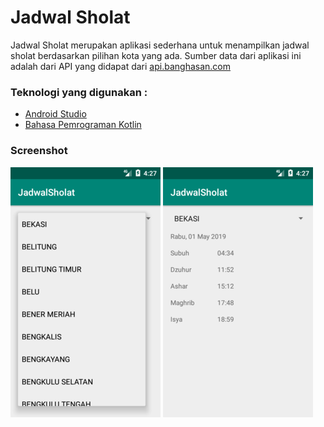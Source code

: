 # Jadwal Sholat

Jadwal Sholat merupakan aplikasi sederhana untuk menampilkan jadwal sholat berdasarkan pilihan kota yang ada. Sumber data dari aplikasi ini adalah dari API yang didapat dari [api.banghasan.com](https://api.banghasan.com/sholat) 

### Teknologi yang digunakan :
* [Android Studio](http://developer.android.com/sdk/index.html "Download Android Studio")
* [Bahasa Pemrograman Kotlin](https://kotlinlang.org/)

### Screenshot
![Tampilan 1](https://github.com/abuazzam/JadwalSholat/blob/master/screenshot/ss_01.png)
![Tampilan 2](https://github.com/abuazzam/JadwalSholat/blob/master/screenshot/ss_02.png)
